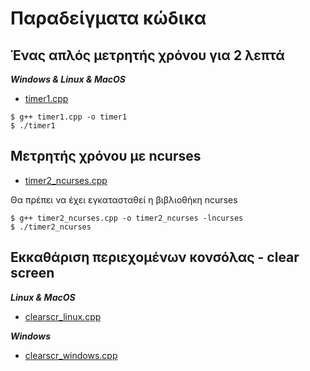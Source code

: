 # Παραδείγματα κώδικα

## Ένας απλός μετρητής χρόνου για 2 λεπτά

***Windows & Linux & MacOS***

* [timer1.cpp](./timer1.cpp)
  
```
$ g++ timer1.cpp -o timer1
$ ./timer1
```

## Μετρητής χρόνου με ncurses

* [timer2_ncurses.cpp](./timer2_ncurses.cpp)

<!-- ***MacOS***


***Linux*** -->

Θα πρέπει να έχει εγκατασταθεί η βιβλιοθήκη ncurses

```
$ g++ timer2_ncurses.cpp -o timer2_ncurses -lncurses
$ ./timer2_ncurses
```

## Εκκαθάριση περιεχομένων κονσόλας - clear screen

***Linux & MacOS***

* [clearscr_linux.cpp](./clearscr_linux.cpp)

***Windows***

* [clearscr_windows.cpp](./clearscr_windows.cpp)
